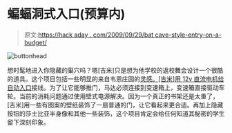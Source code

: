 # 蝙蝠洞式入口(预算内)

> 原文:[https://hack aday . com/2009/09/29/bat cave-style-entry-on-a-budget/](https://hackaday.com/2009/09/29/batcave-style-entrance-on-a-budget/)

![buttonhead](../Images/bb7074f0b3b6bf4b2f94ef7af69feaad.png "buttonhead")

想时髦地进入你隐藏的巢穴吗？嗯[吉米]只是想为他学校的返校舞会设计一个很酷的道具。这个项目包括一些明显的来自韦恩庄园的[灵感。[吉米]用 12v 直流电机给](http://1.bp.blogspot.com/_HGHxpUhDKRs/SRyZpUjxTQI/AAAAAAAAB1c/OFpc_BIp1DU/s1600-h/1950.jpg)[自动入口](http://hackaday.com/2009/07/06/automated-dorm-room-door/)接线。为了让它能够推门，马达必须连接到变速箱上，变速箱直接驱动车轮。当前的消耗问题通过使用壁式电源解决。因为一个真正的书架还是太重了，[吉米]用一些有图案的壁纸装饰了一扇普通的门，让它看起来更合适。再加上隐藏按钮的莎士比亚半身像和其他一些装饰，这个项目肯定会给任何知道其秘密的学生留下深刻印象。